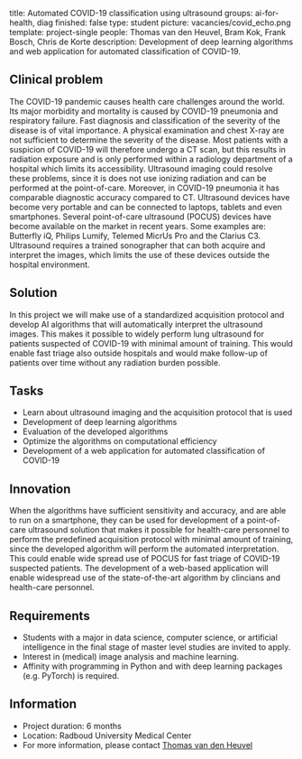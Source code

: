 title: Automated COVID-19 classification using ultrasound
groups: ai-for-health, diag
finished: false
type: student
picture: vacancies/covid_echo.png
template: project-single
people: Thomas van den Heuvel, Bram Kok, Frank Bosch, Chris de Korte
description: Development of deep learning algorithms and web application for automated classification of COVID-19. 

## Clinical problem
The COVID-19 pandemic causes health care challenges around the world. Its major morbidity and mortality is caused by COVID-19 pneumonia and respiratory failure. Fast diagnosis and classification of the severity of the disease is of vital importance. A physical examination and chest X-ray are not sufficient to determine the severity of the disease. Most patients with a suspicion of COVID-19 will therefore undergo a CT scan, but this results in radiation exposure and is only performed within a radiology department of a hospital which limits its accessibility. Ultrasound imaging could resolve these problems, since it is does not use ionizing radiation and can be performed at the point-of-care. Moreover, in COVID-19 pneumonia it has comparable diagnostic accuracy compared to CT. Ultrasound devices have become very portable and can be connected to laptops, tablets and even smartphones. Several point-of-care ultrasound (POCUS) devices have become available on the market in recent years. Some examples are: Butterfly iQ, Philips Lumify, Telemed MicrUs Pro and the Clarius C3. Ultrasound requires a trained sonographer that can both acquire and interpret the images, which limits the use of these devices outside the hospital environment.

## Solution
In this project we will make use of a standardized acquisition protocol and develop AI algorithms that will automatically interpret the ultrasound images. This makes it possible to widely perform lung ultrasound for patients suspected of COVID-19 with minimal amount of training. This would enable fast triage also outside hospitals and would make follow-up of patients over time without any radiation burden possible.

## Tasks
-	Learn about ultrasound imaging and the acquisition protocol that is used
-	Development of deep learning algorithms
-	Evaluation of the developed algorithms
-	Optimize the algorithms on computational efficiency
- Development of a web application for automated classification of COVID-19
 
## Innovation
When the algorithms have sufficient sensitivity and accuracy, and are able to run on a smartphone, they can be used for development of a point-of-care ultrasound solution that makes it possible for health-care personnel to perform the predefined acquisition protocol with minimal amount of training, since the developed algorithm will perform the automated interpretation. This could enable wide spread use of POCUS for fast triage of COVID-19 suspected patients. The development of a web-based application will enable widespread use of the state-of-the-art algorithm by clincians and health-care personnel.

## Requirements
- Students with a major in data science, computer science, or artificial intelligence in the final stage of master level studies are invited to apply.
- Interest in (medical) image analysis and machine learning.
- Affinity with programming in Python and with deep learning packages (e.g. PyTorch) is required.

## Information
-	Project duration: 6 months
-	Location: Radboud University Medical Center
-	For more information, please contact [Thomas van den Heuvel](mailto:Thomas.vandenHeuvel@radboudumc.nl) 
